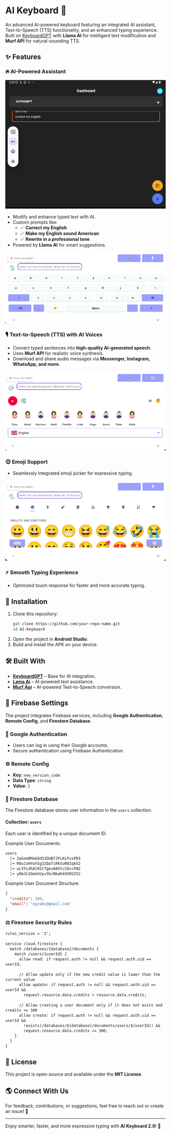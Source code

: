 # AI Keyboard 🚀  

An advanced AI-powered keyboard featuring an integrated AI assistant, Text-to-Speech (TTS) functionality, and an enhanced typing experience. Built on [KeyboardGPT](https://github.com/bOsowski/KeyboardGPT) with **Llama AI** for intelligent text modification and **Murf API** for natural-sounding TTS.  

## ✨ Features  

### 🔥 AI-Powered Assistant  

![AI Assistant Prompts](Screenshots/dashboard.PNG)  

- Modify and enhance typed text with AI.  
- Custom prompts like:  
  - ✅ **Correct my English**  
  - ✅ **Make my English sound American**  
  - ✅ **Rewrite in a professional tone**  
- Powered by **Llama AI** for smart suggestions.  

![AI Assistant Feature](Screenshots/keyboard.PNG)  

### 🎙️ Text-to-Speech (TTS) with AI Voices  
- Convert typed sentences into **high-quality AI-generated speech**.  
- Uses **Murf API** for realistic voice synthesis.  
- Download and share audio messages via **Messenger, Instagram, WhatsApp, and more**.  

![TTS Feature](Screenshots/TTS.PNG)  

### 😍 Emoji Support  
- Seamlessly integrated emoji picker for expressive typing.  

![Emoji Feature](Screenshots/smiley.PNG)  

### ⚡ Smooth Typing Experience  
- Optimized touch response for faster and more accurate typing.  

## 📲 Installation  
1. Clone this repository:  
   ```bash
   git clone https://github.com/your-repo-name.git
   cd AI-Keyboard
   ```
2. Open the project in **Android Studio**.  
3. Build and install the APK on your device.  

## 🛠️ Built With  
- **[KeyboardGPT](https://github.com/bOsowski/KeyboardGPT)** – Base for AI integration.  
- **[Lama Ai](https://groq.com/)** – AI-powered text assistance.  
- **[Murf Api](https://murf.ai/api)** – AI-powered Text-to-Speech conversion.  

## 📃 Firebase Settings  

The project integrates Firebase services, including **Google Authentication**, **Remote Config**, and **Firestore Database**.

### 🔑 Google Authentication  
- Users can log in using their Google accounts.
- Secure authentication using Firebase Authentication.

### ⚙️ Remote Config  
- **Key**: `new_version_code`
- **Data Type**: `string`
- **Value**: `2`

### 🔮 Firestore Database  
The Firestore database stores user information in the `users` collection.

#### Collection: `users`
Each user is identified by a unique document ID.

Example User Documents:
```
users
  |➜ 3aGom8MaG8d52DUB7JFLKLPvsPD3
  |➜ R6oJzHYwYSg32QaTiRkSuR8IqkX2
  |➜ uLYFLdhAlRSlTgevA85tcCDccPN2
  |➜ yOmJLSGmehUyv3hcNbaK4XXKU252
```

Example User Document Structure:
```json
{
  "credits": 300,
  "email": "xyzabc@gmail.com"
}
```

### ⚖️ Firestore Security Rules  
```firestore-rules
rules_version = '2';

service cloud.firestore {
  match /databases/{database}/documents {
    match /users/{userId} {
      allow read: if request.auth != null && request.auth.uid == userId;

      // Allow update only if the new credit value is lower than the current value
      allow update: if request.auth != null && request.auth.uid == userId &&
        request.resource.data.credits < resource.data.credits;

      // Allow creating a user document only if it does not exist and credits <= 300
      allow create: if request.auth != null && request.auth.uid == userId &&
        !exists(/databases/$(database)/documents/users/$(userId)) &&
        request.resource.data.credits <= 300;
    }
  }
}
```

## 📜 License  
This project is open-source and available under the **MIT License**.  

## 🌎 Connect With Us  
For feedback, contributions, or suggestions, feel free to reach out or create an issue! 🚀  

---

Enjoy smarter, faster, and more expressive typing with **AI Keyboard 2.0**! 🎉  

